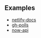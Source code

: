 ## Examples

* [netlify-docs](https://github.com/bukinoshita/netlify-docs/tree/master/docs)
* [gh-polls](https://github.com/bukinoshita/netlify-docs/tree/master/examples/gh-polls)
* [now-api](https://github.com/bukinoshita/netlify-docs/tree/master/examples/now)
